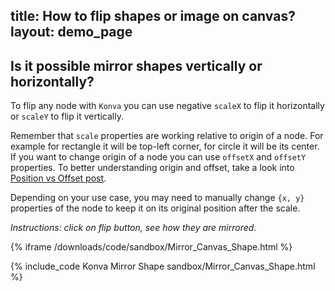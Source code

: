 title: How to flip shapes or image on canvas?
layout: demo_page
---

## Is it possible mirror shapes vertically or horizontally?

To flip any node with `Konva` you can use negative `scaleX` to flip it horizontally or `scaleY` to flip it vertically.

Remember that `scale` properties are working relative to origin of a node. For example for rectangle it will be top-left corner, for circle it will be its center. If you want to change origin of a node you can use `offsetX` and `offsetY` properties. To better understanding origin and offset, take a look into [Position vs Offset post](/docs/posts/Position_vs_Offset.html).

Depending on your use case, you may need to manually change `{x, y}` properties of the node to keep it on its original position after the scale.


*Instructions: click on flip button, see how they are mirrored.*


{% iframe /downloads/code/sandbox/Mirror_Canvas_Shape.html %}

{% include_code Konva Mirror Shape sandbox/Mirror_Canvas_Shape.html %}
